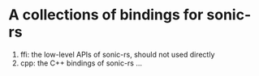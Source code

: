 # A collections of bindings for sonic-rs

1. ffi: the low-level APIs of sonic-rs, should not used directly
2. cpp: the C++ bindings of sonic-rs
...